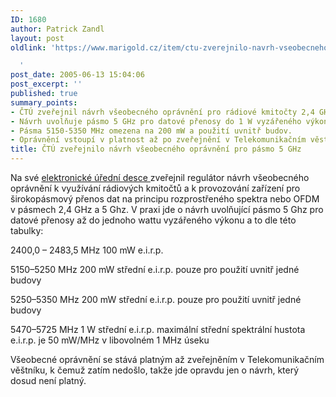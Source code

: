 ```yaml
---
ID: 1680
author: Patrick Zandl
layout: post
oldlink: 'https://www.marigold.cz/item/ctu-zverejnilo-navrh-vseobecneho-opravneni-pro-pasmo-5-ghz

  '
post_date: 2005-06-13 15:04:06
post_excerpt: ''
published: true
summary_points:
- ČTÚ zveřejnil návrh všeobecného oprávnění pro rádiové kmitočty 2,4 GHz a 5 GHz.
- Návrh uvolňuje pásmo 5 GHz pro datové přenosy do 1 W vyzářeného výkonu.
- Pásma 5150-5350 MHz omezena na 200 mW a použití uvnitř budov.
- Oprávnění vstoupí v platnost až po zveřejnění v Telekomunikačním věstníku.
title: ČTÚ zveřejnilo návrh všeobecného oprávnění pro pásmo 5 GHz
---
```


<p>Na své <a href="http://www.ctu.cz/main.php?pageid=20">elektronické úřední desce </a>zveřejnil regulátor návrh všeobecného oprávnění k využívání rádiových kmitočtů a k provozování zařízení pro širokopásmový přenos dat na principu rozprostřeného spektra nebo OFDM v pásmech 2,4 GHz a 5 Ghz. V praxi jde o návrh uvolňující pásmo 5 Ghz pro datové přenosy až do jednoho wattu vyzářeného výkonu a to dle této tabulky: </p>

<p>2400,0 – 2483,5 MHz
100 mW e.i.r.p.</p>

<p>5150–5250 MHz
200 mW střední e.i.r.p.
pouze pro použití uvnitř jedné budovy</p>

<p>5250–5350 MHz
200 mW střední e.i.r.p.
pouze pro použití uvnitř jedné budovy</p>

<p>5470–5725 MHz
1 W střední e.i.r.p.
maximální střední spektrální hustota e.i.r.p. je 50 mW/MHz v libovolném 1 MHz úseku</p>

<p>Všeobecné oprávnění se stává platným až zveřejněním v Telekomunikačním věštníku, k čemuž zatím nedošlo, takže jde opravdu jen o návrh, který dosud není platný.
</p>